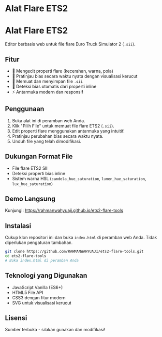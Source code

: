 # Alat Flare ETS2
# Alat Flare ETS2

Editor berbasis web untuk file flare Euro Truck Simulator 2 (`.sii`).

## Fitur

- 🔧 Mengedit properti flare (kecerahan, warna, pola)
- 🎨 Pratinjau bias secara waktu nyata dengan visualisasi kerucut
- 📁 Memuat dan menyimpan file `.sii`
- 🎯 Deteksi bias otomatis dari properti inline
- ⚡ Antarmuka modern dan responsif

## Penggunaan

1. Buka alat ini di peramban web Anda.
2. Klik "Pilih File" untuk memuat file flare ETS2 (`.sii`).
3. Edit properti flare menggunakan antarmuka yang intuitif.
4. Pratinjau perubahan bias secara waktu nyata.
5. Unduh file yang telah dimodifikasi.

## Dukungan Format File

- File flare ETS2 SII
- Deteksi properti bias inline
- Sistem warna HSL (`candela_hue_saturation`, `lumen_hue_saturation`, `lux_hue_saturation`)

## Demo Langsung

Kunjungi: https://rahmanwahyuaji.github.io/ets2-flare-tools

## Instalasi

Cukup klon repositori ini dan buka `index.html` di peramban web Anda. Tidak diperlukan pengaturan tambahan.

```bash
git clone https://github.com/RAHMANWAHYUAJI/ets2-flare-tools.git
cd ets2-flare-tools
# Buka index.html di peramban Anda
```

## Teknologi yang Digunakan

- JavaScript Vanilla (ES6+)
- HTML5 File API
- CSS3 dengan fitur modern
- SVG untuk visualisasi kerucut

## Lisensi

Sumber terbuka - silakan gunakan dan modifikasi!
